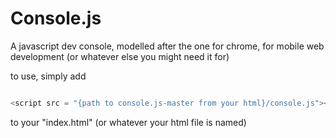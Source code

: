 # Console.js
A javascript dev console, modelled after the one for chrome, for mobile web development (or whatever else you might need it for)

to use, simply add

```javascript

<script src = "{path to console.js-master from your html}/console.js"></script><script>console.init()</script>

```
to your "index.html" (or whatever your html file is named)
